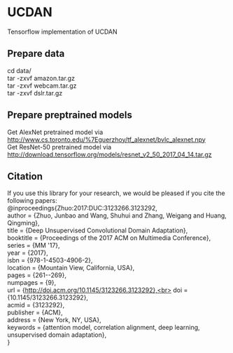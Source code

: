 # UCDAN<br>
Tensorflow implementation of UCDAN<br>

## Prepare data <br>
cd data/<br>
tar -zxvf amazon.tar.gz<br>
tar -zxvf webcam.tar.gz<br>
tar -zxvf dslr.tar.gz<br>

## Prepare preptrained models<br>
Get AlexNet pretrained model via http://www.cs.toronto.edu/%7Eguerzhoy/tf_alexnet/bvlc_alexnet.npy<br>
Get ResNet-50 pretrained model via http://download.tensorflow.org/models/resnet_v2_50_2017_04_14.tar.gz<br>

## Citation<br>
If you use this library for your research, we would be pleased if you cite the following papers:<br>
@inproceedings{Zhuo:2017:DUC:3123266.3123292,<br>
 author = {Zhuo, Junbao and Wang, Shuhui and Zhang, Weigang and Huang, Qingming},<br>
 title = {Deep Unsupervised Convolutional Domain Adaptation},<br>
 booktitle = {Proceedings of the 2017 ACM on Multimedia Conference},<br>
 series = {MM '17},<br>
 year = {2017},<br>
 isbn = {978-1-4503-4906-2},<br>
 location = {Mountain View, California, USA},<br>
 pages = {261--269},<br>
 numpages = {9},<br>
 url = {http://doi.acm.org/10.1145/3123266.3123292},<br>
 doi = {10.1145/3123266.3123292},<br>
 acmid = {3123292},<br>
 publisher = {ACM},<br>
 address = {New York, NY, USA},<br>
 keywords = {attention model, correlation alignment, deep learning, unsupervised domain adaptation},<br>
} <br>

